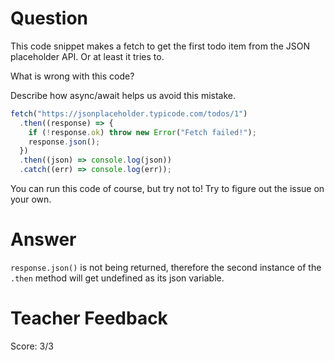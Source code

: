 # Question

This code snippet makes a fetch to get the first todo item from the JSON placeholder API. Or at least it tries to.

What is wrong with this code?

Describe how async/await helps us avoid this mistake.

```js
fetch("https://jsonplaceholder.typicode.com/todos/1")
  .then((response) => {
    if (!response.ok) throw new Error("Fetch failed!");
    response.json();
  })
  .then((json) => console.log(json))
  .catch((err) => console.log(err));
```

You can run this code of course, but try not to! Try to figure out the issue on your own.

# Answer

`response.json()` is not being returned, therefore the second instance of the `.then` method will get undefined as its json variable.

# Teacher Feedback

Score: 3/3
